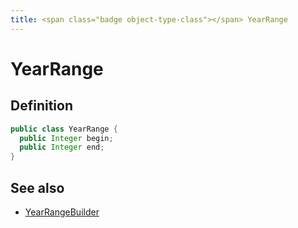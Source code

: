 ```yaml
---
title: <span class="badge object-type-class"></span> YearRange
---
```

# <span class="badge object-type-class"></span> YearRange

## Definition

```java
public class YearRange {
  public Integer begin;
  public Integer end;
}
```
## See also

 * <span class="badge builder"></span> [YearRangeBuilder](./builder-YearRangeBuilder.md)
